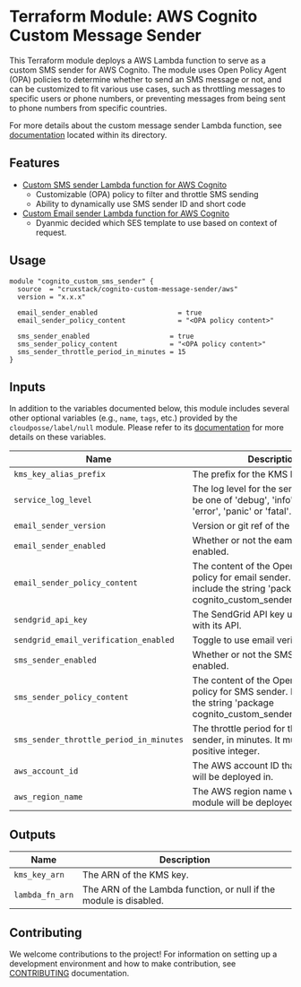 # Terraform Module: AWS Cognito Custom Message Sender

This Terraform module deploys a AWS Lambda function to serve as a custom SMS
sender for AWS Cognito. The module uses Open Policy Agent (OPA) policies to
determine whether to send an SMS message or not, and can be customized to fit
various use cases, such as throttling messages to specific users or phone
numbers, or preventing messages from being sent to phone numbers from specific
countries.

For more details about the custom message sender Lambda function, see [documentation](./assets/custom-message-sender/)
located within its directory.

## Features

- [Custom SMS sender Lambda function for AWS Cognito](https://docs.aws.amazon.com/cognito/latest/developerguide/user-pool-lambda-custom-sms-sender.html)
  - Customizable (OPA) policy to filter and throttle SMS sending
  - Ability to dynamically use SMS sender ID and short code
- [Custom Email sender Lambda function for AWS Cognito](https://docs.aws.amazon.com/cognito/latest/developerguide/user-pool-lambda-custom-email-sender.html)
  - Dyanmic decided which SES template to use based on context of request.

## Usage

```hcl
module "cognito_custom_sms_sender" {
  source  = "cruxstack/cognito-custom-message-sender/aws"
  version = "x.x.x"

  email_sender_enabled                    = true
  email_sender_policy_content             = "<OPA policy content>"

  sms_sender_enabled                    = true
  sms_sender_policy_content             = "<OPA policy content>"
  sms_sender_throttle_period_in_minutes = 15
}
```

## Inputs

In addition to the variables documented below, this module includes several
other optional variables (e.g., `name`, `tags`, etc.) provided by the
`cloudposse/label/null` module. Please refer to its [documentation](https://registry.terraform.io/modules/cloudposse/label/null/latest)
for more details on these variables.

| Name                                    | Description                                                                                                                            |   Type   |  Default   | Required |
|-----------------------------------------|----------------------------------------------------------------------------------------------------------------------------------------|:--------:|:----------:|:--------:|
| `kms_key_alias_prefix`                  | The prefix for the KMS key alias.                                                                                                      | `string` | `"alias"`  |    no    |
| `service_log_level`                     | The log level for the service. It must be one of 'debug', 'info', 'warn', 'error', 'panic' or 'fatal'.                                 | `string` | `"info"`   |    no    |
| `email_sender_version`                  | Version or git ref of the source code                                                                                                  | `string` | `"latest"` |    no    |
| `email_sender_enabled`                  | Whether or not the eamil sender is enabled.                                                                                            |  `bool`  |  `false`   |    no    |
| `email_sender_policy_content`           | The content of the Open Policy Agent policy for email sender. It must include the string 'package cognito_custom_sender_email_policy'. | `string` |    n/a     |   yes    |
| `sendgrid_api_key`                      | The SendGrid API key used to interact with its API.                                                                                    | `string` |   `""`     |   no     |
| `sendgrid_email_verification_enabled`   | Toggle to use email verification.                                                                                                      |  `bool`  |  `false`   |   no     |
| `sms_sender_enabled`                    | Whether or not the SMS sender is enabled.                                                                                              |  `bool`  |  `false`   |    no    |
| `sms_sender_policy_content`             | The content of the Open Policy Agent policy for SMS sender. It must include the string 'package cognito_custom_sender_sms_policy'.     | `string` |    n/a     |   yes    |
| `sms_sender_throttle_period_in_minutes` | The throttle period for the SMS sender, in minutes. It must be a positive integer.                                                     | `number` |   `15`     |    no    |
| `aws_account_id`                        | The AWS account ID that the module will be deployed in.                                                                                | `string` |   `""`     |    no    |
| `aws_region_name`                       | The AWS region name where the module will be deployed.                                                                                 | `string` |   `""`     |    no    |

## Outputs

| Name            | Description                                                        |
|-----------------|--------------------------------------------------------------------|
| `kms_key_arn`   | The ARN of the KMS key.                                            |
| `lambda_fn_arn` | The ARN of the Lambda function, or null if the module is disabled. |

## Contributing

We welcome contributions to the project! For information on setting up a
development environment and how to make contribution, see [CONTRIBUTING](./CONTRIBUTING.md)
documentation.
